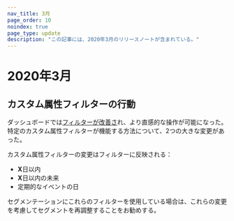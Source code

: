 ```yaml
---
nav_title: 3月
page_order: 10
noindex: true
page_type: update
description: "この記事には、2020年3月のリリースノートが含まれている。"
---
```

# 2020年3月

## カスタム属性フィルターの行動

ダッシュボードでは[フィルターが改善さ]({{site.baseurl}}/user_guide/data_and_analytics/custom_data/custom_attributes/#dates)れ、より直感的な操作が可能になった。
特定のカスタム属性フィルターが機能する方法について、2つの大きな変更があった。 

カスタム属性フィルターの変更はフィルターに反映される： 
- **X**日以内
- **X**日以内の未来
- 定期的なイベントの日<br>

セグメンテーションにこれらのフィルターを使用している場合は、これらの変更を考慮してセグメントを再調整することをお勧めする。